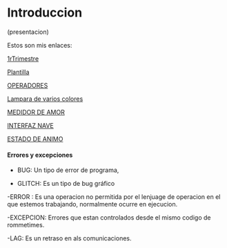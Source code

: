 
# Introduccion

(presentacion)

Estos son mis enlaces:

[1rTrimestre](https://github.com/Ainhoa0512/1erTrimestre)

[Plantilla](https://github.com/Ainhoa0512/ARDUINO/blob/main/PLANTILLA.md)

[OPERADORES](https://github.com/Ainhoa0512/ARDUINO/blob/main/OPERADORES.md)

[Lampara de varios colores](https://github.com/Ainhoa0512/ARDUINO/blob/main/Lampara%20varios%20colores.md)

[MEDIDOR DE AMOR](https://github.com/Ainhoa0512/ARDUINO/blob/main/MEDIDOR%20DE%20AMOR.mdvhttps://github.com/Ainhoa0512/ARDUINO/blob/main/OPERADORES.md)

[INTERFAZ NAVE](https://github.com/Ainhoa0512/ARDUINO/blob/main/Interfaz%20de%20nave.md)

[ESTADO DE ANIMO](https://github.com/Ainhoa0512/ARDUINO/blob/main/estado%20de%20animo.md)

 
 #### Errores y excepciones
 
- BUG: Un tipo de error de programa,

- GLITCH: Es un tipo de bug gráfico

-ERROR : Es una operacion no permitida por el lenjuage de operacion en el que estemos trabajando, normalmente ocurre en ejecucion.
 
-EXCEPCION: Errores que estan controlados desde el mismo codigo de rommetimes.

-LAG: Es un retraso en als comunicaciones.
 
